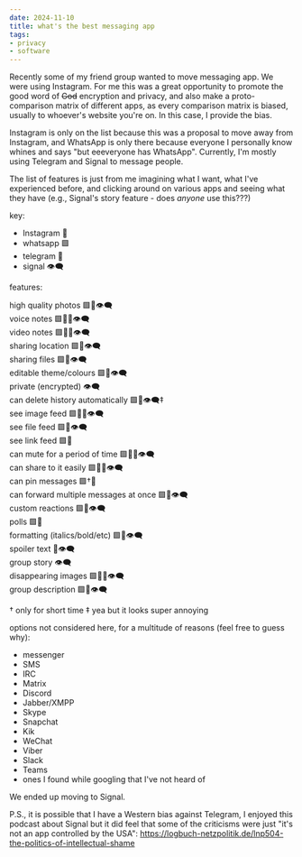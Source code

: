 ```yaml
---
date: 2024-11-10
title: what's the best messaging app
tags:
- privacy
- software
---
```

Recently some of my friend group wanted to move messaging app. We were using Instagram. For me this was a great opportunity to promote the good word of ~~God~~ encryption and privacy, and also make a proto-comparison matrix of different apps, as every comparison matrix is biased, usually to whoever's website you're on. In this case, I provide the bias.

Instagram is only on the list because this was a proposal to move away from Instagram, and WhatsApp is only there because everyone I personally know whines and says "but eeeveryone has WhatsApp". Currently, I'm mostly using Telegram and Signal to message people.

The list of features is just from me imagining what I want, what I've experienced before, and clicking around on various apps and seeing what they have (e.g., Signal's story feature - does *anyone* use this???)

key:

- Instagram 📸
- whatsapp 🟩
- telegram 🚙
- signal 👁️‍🗨️

features:

high quality photos 🟩🚙👁️‍🗨️  
voice notes 🟩📸🚙👁️‍🗨️  
video notes 🟩📸🚙👁️‍🗨️  
sharing location 🟩🚙👁️‍🗨️  
sharing files 🟩🚙👁️‍🗨️  
editable theme/colours 🟩📸👁️‍🗨️  
private (encrypted) 👁️‍🗨️  
can delete history automatically 🟩🚙👁️‍🗨️‡  
see image feed 🟩📸🚙👁️‍🗨️  
see file feed 🟩🚙👁️‍🗨️  
see link feed 🟩🚙  
can mute for a period of time 🟩📸🚙👁️‍🗨️  
can share to it easily 🟩📸🚙👁️‍🗨️  
can pin messages 🟩†🚙  
can forward multiple messages at once 🟩🚙👁️‍🗨️  
custom reactions 🟩📸👁️‍🗨️  
polls 🟩🚙  
formatting (italics/bold/etc) 🟩🚙👁️‍🗨️  
spoiler text 🚙👁️‍🗨️  
group story 👁️‍🗨️  
disappearing images 🟩📸🚙👁️‍🗨️  
group description 🟩🚙👁️‍🗨️  

† only for short time
‡ yea but it looks super annoying

options not considered here, for a multitude of reasons (feel free to guess why):

- messenger
- SMS
- IRC
- Matrix
- Discord
- Jabber/XMPP
- Skype
- Snapchat
- Kik
- WeChat
- Viber
- Slack
- Teams
- ones I found while googling that I've not heard of

We ended up moving to Signal.

P.S., it is possible that I have a Western bias against Telegram, I enjoyed this podcast about Signal but it did feel that some of the criticisms were just "it's not an app controlled by the USA": <https://logbuch-netzpolitik.de/lnp504-the-politics-of-intellectual-shame>
